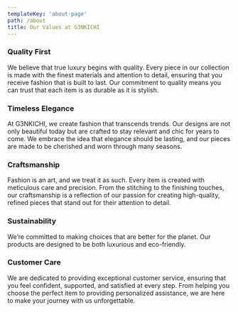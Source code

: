 ```yaml
---
templateKey: 'about-page'
path: /about
title: Our Values at G3NKICHI
---
```

### Quality First
We believe that true luxury begins with quality. Every piece in our collection is made with the finest materials and attention to detail, ensuring that you receive fashion that is built to last. Our commitment to quality means you can trust that each item is as durable as it is stylish.

### Timeless Elegance
At G3NKICHI, we create fashion that transcends trends. Our designs are not only beautiful today but are crafted to stay relevant and chic for years to come. We embrace the idea that elegance should be lasting, and our pieces are made to be cherished and worn through many seasons.

### Craftsmanship
Fashion is an art, and we treat it as such. Every item is created with meticulous care and precision. From the stitching to the finishing touches, our craftsmanship is a reflection of our passion for creating high-quality, refined pieces that stand out for their attention to detail.

### Sustainability
We’re committed to making choices that are better for the planet. Our products are designed to be both luxurious and eco-friendly.

### Customer Care
We are dedicated to providing exceptional customer service, ensuring that you feel confident, supported, and satisfied at every step. From helping you choose the perfect item to providing personalized assistance, we are here to make your journey with us unforgettable.
